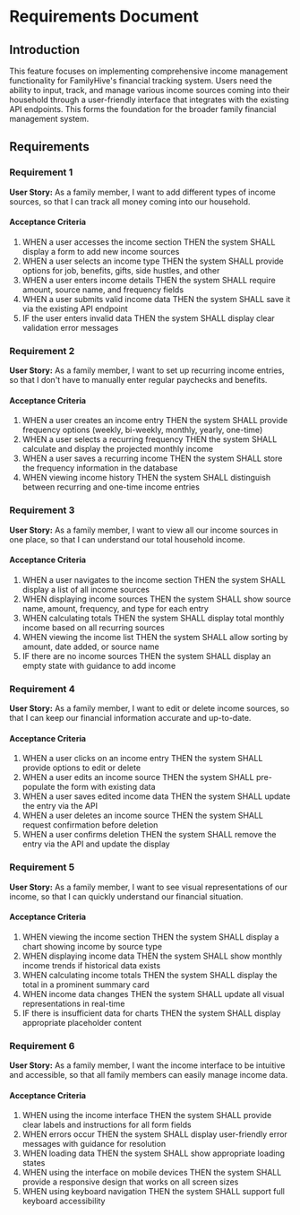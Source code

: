 # Requirements Document

## Introduction

This feature focuses on implementing comprehensive income management functionality for FamilyHive's financial tracking system. Users need the ability to input, track, and manage various income sources coming into their household through a user-friendly interface that integrates with the existing API endpoints. This forms the foundation for the broader family financial management system.

## Requirements

### Requirement 1

**User Story:** As a family member, I want to add different types of income sources, so that I can track all money coming into our household.

#### Acceptance Criteria

1. WHEN a user accesses the income section THEN the system SHALL display a form to add new income sources
2. WHEN a user selects an income type THEN the system SHALL provide options for job, benefits, gifts, side hustles, and other
3. WHEN a user enters income details THEN the system SHALL require amount, source name, and frequency fields
4. WHEN a user submits valid income data THEN the system SHALL save it via the existing API endpoint
5. IF the user enters invalid data THEN the system SHALL display clear validation error messages

### Requirement 2

**User Story:** As a family member, I want to set up recurring income entries, so that I don't have to manually enter regular paychecks and benefits.

#### Acceptance Criteria

1. WHEN a user creates an income entry THEN the system SHALL provide frequency options (weekly, bi-weekly, monthly, yearly, one-time)
2. WHEN a user selects a recurring frequency THEN the system SHALL calculate and display the projected monthly income
3. WHEN a user saves a recurring income THEN the system SHALL store the frequency information in the database
4. WHEN viewing income history THEN the system SHALL distinguish between recurring and one-time income entries

### Requirement 3

**User Story:** As a family member, I want to view all our income sources in one place, so that I can understand our total household income.

#### Acceptance Criteria

1. WHEN a user navigates to the income section THEN the system SHALL display a list of all income sources
2. WHEN displaying income sources THEN the system SHALL show source name, amount, frequency, and type for each entry
3. WHEN calculating totals THEN the system SHALL display total monthly income based on all recurring sources
4. WHEN viewing the income list THEN the system SHALL allow sorting by amount, date added, or source name
5. IF there are no income sources THEN the system SHALL display an empty state with guidance to add income

### Requirement 4

**User Story:** As a family member, I want to edit or delete income sources, so that I can keep our financial information accurate and up-to-date.

#### Acceptance Criteria

1. WHEN a user clicks on an income entry THEN the system SHALL provide options to edit or delete
2. WHEN a user edits an income source THEN the system SHALL pre-populate the form with existing data
3. WHEN a user saves edited income data THEN the system SHALL update the entry via the API
4. WHEN a user deletes an income source THEN the system SHALL request confirmation before deletion
5. WHEN a user confirms deletion THEN the system SHALL remove the entry via the API and update the display

### Requirement 5

**User Story:** As a family member, I want to see visual representations of our income, so that I can quickly understand our financial situation.

#### Acceptance Criteria

1. WHEN viewing the income section THEN the system SHALL display a chart showing income by source type
2. WHEN displaying income data THEN the system SHALL show monthly income trends if historical data exists
3. WHEN calculating income totals THEN the system SHALL display the total in a prominent summary card
4. WHEN income data changes THEN the system SHALL update all visual representations in real-time
5. IF there is insufficient data for charts THEN the system SHALL display appropriate placeholder content

### Requirement 6

**User Story:** As a family member, I want the income interface to be intuitive and accessible, so that all family members can easily manage income data.

#### Acceptance Criteria

1. WHEN using the income interface THEN the system SHALL provide clear labels and instructions for all form fields
2. WHEN errors occur THEN the system SHALL display user-friendly error messages with guidance for resolution
3. WHEN loading data THEN the system SHALL show appropriate loading states
4. WHEN using the interface on mobile devices THEN the system SHALL provide a responsive design that works on all screen sizes
5. WHEN using keyboard navigation THEN the system SHALL support full keyboard accessibility